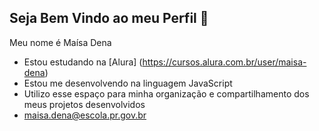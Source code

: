 ## Seja Bem Vindo ao meu Perfil 💛 

Meu nome é Maísa Dena  
- Estou estudando na [Alura] (https://cursos.alura.com.br/user/maisa-dena)
- Estou me desenvolvendo na linguagem JavaScript
- Utilizo esse espaço para minha organização e compartilhamento dos meus projetos desenvolvidos 
- maisa.dena@escola.pr.gov.br
